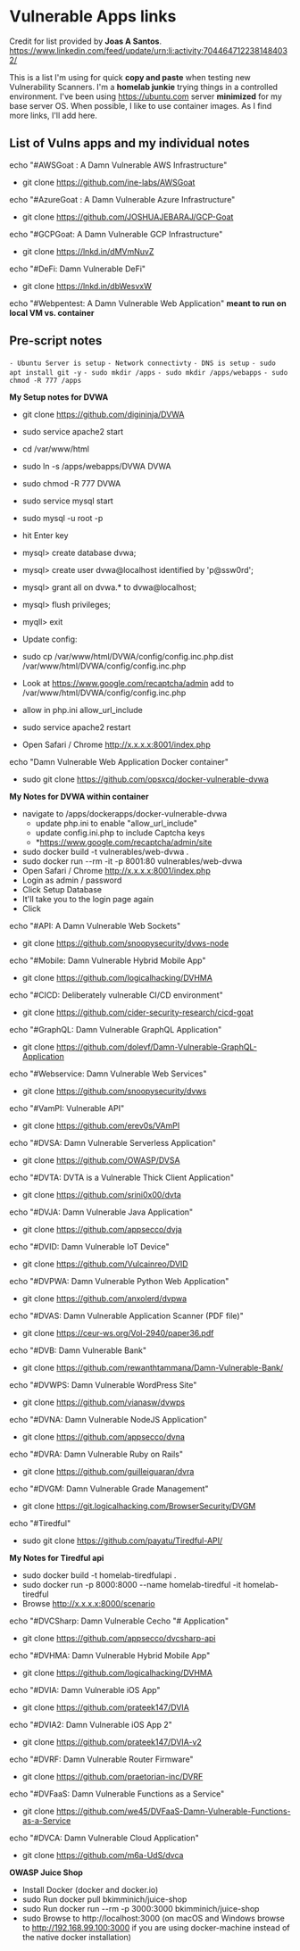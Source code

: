 # Vulnerable Apps links 

Credit for list provided by **Joas A Santos**.  
https://www.linkedin.com/feed/update/urn:li:activity:7044647122381484032/ 

This is a list I'm using for quick **copy and paste** when testing new Vulnerability Scanners.  I'm a **homelab junkie** trying things in a controlled environment.  I've been using https://ubuntu.com server **minimized** for my base server OS.  When possible, I like to use container images. As I find more links, I'll add here.

## List of Vulns apps and my individual notes
 
echo "#AWSGoat : A Damn Vulnerable AWS Infrastructure" 
- git clone https://github.com/ine-labs/AWSGoat 

echo "#AzureGoat : A Damn Vulnerable Azure Infrastructure" 
- git clone https://github.com/JOSHUAJEBARAJ/GCP-Goat 

echo "#GCPGoat: A Damn Vulnerable GCP Infrastructure" 
- git clone https://lnkd.in/dMVmNuvZ  

echo "#DeFi: Damn Vulnerable DeFi" 
- git clone https://lnkd.in/dbWesvxW  

echo "#Webpentest: A Damn Vulnerable Web Application" 
**meant to run on local VM vs. container**
## Pre-script notes 
`- Ubuntu Server is setup`
`- Network connectivty`
 `- DNS is setup`
 `- sudo apt install git -y` 
 `- sudo mkdir /apps`
 `- sudo mkdir /apps/webapps`
 `- sudo chmod -R 777 /apps`

**My Setup notes for DVWA**
- git clone https://github.com/digininja/DVWA
- sudo service apache2 start 
- cd /var/www/html 
- sudo ln -s /apps/webapps/DVWA DVWA
- sudo chmod -R 777 DVWA 
- sudo service mysql start
- sudo mysql -u root -p
- hit Enter key
- mysql> create database dvwa;
- mysql> create user dvwa@localhost identified by 'p@ssw0rd';
- mysql> grant all on dvwa.* to dvwa@localhost;
- mysql> flush privileges;
- myqll> exit

- Update config:
- sudo cp /var/www/html/DVWA/config/config.inc.php.dist /var/www/html/DVWA/config/config.inc.php
- Look at https://www.google.com/recaptcha/admin add to /var/www/html/DVWA/config/config.inc.php
- allow in php.ini allow_url_include
- sudo service apache2 restart
- Open Safari / Chrome http://x.x.x.x:8001/index.php

echo "Damn Vulnerable Web Application Docker container" 
- sudo git clone https://github.com/opsxcq/docker-vulnerable-dvwa 

**My Notes for DVWA within container**
- navigate to /apps/dockerapps/docker-vulnerable-dvwa 
  - update php.ini to enable "allow_url_include"
  - update config.ini.php to include Captcha keys 
  -   *https://www.google.com/recaptcha/admin/site
- sudo docker build -t vulnerables/web-dvwa . 
- sudo docker run --rm -it -p 8001:80 vulnerables/web-dvwa 
- Open Safari / Chrome http://x.x.x.x:8001/index.php
- Login as admin / password
- Click Setup Database
- It'll take you to the login page again
- Click 

echo "#API: A Damn Vulnerable Web Sockets" 
- git clone https://github.com/snoopysecurity/dvws-node 

echo "#Mobile: Damn Vulnerable Hybrid Mobile App" 
- git clone https://github.com/logicalhacking/DVHMA 

echo "#CICD: Deliberately vulnerable CI/CD environment" 
- git clone https://github.com/cider-security-research/cicd-goat 

echo "#GraphQL: Damn Vulnerable GraphQL Application" 
- git clone https://github.com/dolevf/Damn-Vulnerable-GraphQL-Application 

echo "#Webservice: Damn Vulnerable Web Services" 
- git clone https://github.com/snoopysecurity/dvws 

echo "#VamPI: Vulnerable API" 
- git clone https://github.com/erev0s/VAmPI 

echo "#DVSA: Damn Vulnerable Serverless Application" 
- git clone https://github.com/OWASP/DVSA 

echo "#DVTA: DVTA is a Vulnerable Thick Client Application" 
- git clone https://github.com/srini0x00/dvta 

echo "#DVJA: Damn Vulnerable Java Application" 
- git clone https://github.com/appsecco/dvja 

echo "#DVID: Damn Vulnerable IoT Device" 
- git clone https://github.com/Vulcainreo/DVID 

echo "#DVPWA: Damn Vulnerable Python Web Application" 
- git clone https://github.com/anxolerd/dvpwa 

echo "#DVAS: Damn Vulnerable Application Scanner (PDF file)" 
- git clone https://ceur-ws.org/Vol-2940/paper36.pdf 

echo "#DVB: Damn Vulnerable Bank" 
- git clone https://github.com/rewanthtammana/Damn-Vulnerable-Bank/ 

echo "#DVWPS: Damn Vulnerable WordPress Site" 
- git clone https://github.com/vianasw/dvwps 

echo "#DVNA: Damn Vulnerable NodeJS Application" 
- git clone https://github.com/appsecco/dvna 

echo "#DVRA: Damn Vulnerable Ruby on Rails" 
- git clone https://github.com/guilleiguaran/dvra 

echo "#DVGM: Damn Vulnerable Grade Management" 
- git clone https://git.logicalhacking.com/BrowserSecurity/DVGM 

echo "#Tiredful" 
- sudo git clone https://github.com/payatu/Tiredful-API/ 

**My Notes for Tiredful api**
- sudo docker build -t homelab-tiredfulapi . 
- sudo docker run -p 8000:8000 --name homelab-tiredful -it homelab-tiredful
- Browse http://x.x.x.x:8000/scenario

echo "#DVCSharp: Damn Vulnerable Cecho "# Application" 
- git clone https://github.com/appsecco/dvcsharp-api 

echo "#DVHMA: Damn Vulnerable Hybrid Mobile App" 
- git clone https://github.com/logicalhacking/DVHMA 

echo "#DVIA: Damn Vulnerable iOS App" 
- git clone https://github.com/prateek147/DVIA 

echo "#DVIA2: Damn Vulnerable iOS App 2" 
- git clone https://github.com/prateek147/DVIA-v2 

echo "#DVRF: Damn Vulnerable Router Firmware" 
- git clone https://github.com/praetorian-inc/DVRF 

echo "#DVFaaS: Damn Vulnerable Functions as a Service" 
- git clone https://github.com/we45/DVFaaS-Damn-Vulnerable-Functions-as-a-Service 

echo "#DVCA: Damn Vulnerable Cloud Application" 
- git clone https://github.com/m6a-UdS/dvca 

**OWASP Juice Shop**
- Install Docker (docker and docker.io)
- sudo Run docker pull bkimminich/juice-shop
- sudo Run docker run --rm -p 3000:3000 bkimminich/juice-shop
- sudo Browse to http://localhost:3000 (on macOS and Windows browse to http://192.168.99.100:3000 if you are using docker-machine instead of the native docker installation)
